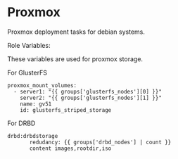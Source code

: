 Proxmox
========

Proxmox deployment tasks for debian systems.

Role Variables:

These variables are used for proxmox storage.

For GlusterFS
```
proxmox_mount_volumes:
  - server1: "{{ groups['glusterfs_nodes'][0] }}"
    server2: "{{ groups['glusterfs_nodes'][1] }}"
    name: gv51
    id: glusterfs_striped_storage
```

For DRBD
```
drbd:drbdstorage
       redudancy: {{ groups['drbd_nodes'] | count }}
       content images,rootdir,iso

```
